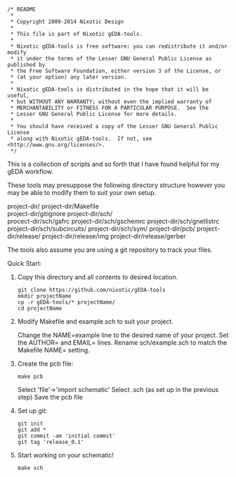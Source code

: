 ```shell
/* README
 *
 * Copyright 2009-2014 Nixotic Design
 *
 * This file is part of Nixotic gEDA-tools.
 *
 * Nixotic gEDA-tools is free software: you can redistribute it and/or modify
 * it under the terms of the Lesser GNU General Public License as published by
 * the Free Software Foundation, either version 3 of the License, or
 * (at your option) any later version.
 *
 * Nixotic gEDA-tools is distributed in the hope that it will be useful,
 * but WITHOUT ANY WARRANTY; without even the implied warranty of
 * MERCHANTABILITY or FITNESS FOR A PARTICULAR PURPOSE.  See the
 * Lesser GNU General Public License for more details.
 *
 * You should have received a copy of the Lesser GNU General Public License
 * along with Nixotic gEDA-tools.  If not, see <http://www.gnu.org/licenses/>.
 */
```

This is a collection of scripts and so forth that I have found helpful for my gEDA workflow.


These tools may presuppose the following directory structure however you may be able to modify them to suit your own setup.

project-dir/
project-dir/Makefile  
project-dir/gitignore
project-dir/sch/  
procect-dir/sch/gafrc
project-dir/sch/gschemrc
project-dir/sch/gnetlistrc
project-dir/sch/subcircuits/
project-dir/sch/sym/
project-dir/pcb/
project-dir/release/
project-dir/release/img
project-dir/release/gerber

The tools also assume you are using a git repository to track your files.


Quick Start:

1. Copy this directory and all contents to desired location.

    ```shell
    git clone https://github.com/nixotic/gEDA-tools
    mkdir projectName
    cp -r gEDA-tools/* projectName/
    cd projectName
    ```

2. Modify Makefile and example.sch to suit your project.

    Change the NAME=example line to the desired name of your project.
    Set the AUTHOR= and EMAIL= lines.
    Rename sch/example.sch to match the Makefile NAME= setting.

3. Create the pcb file:

    ```shell
    make pcb
    ```
    Select 'file'->'import schematic'
    Select <projectname>.sch (as set up in the previous step)
    Save the pcb file

4. Set up git:

    ```shell
    git init
    git add *
    git commit -am 'initial commit'
    git tag 'release_0.1'
    ```

5. Start working on your schematic!

    ```shell
    make sch
    ```

